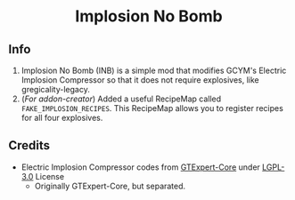 <h1 align="center">Implosion No Bomb</h1>

## Info
1. Implosion No Bomb (INB) is a simple mod that modifies GCYM's Electric Implosion Compressor so that it does not require explosives, like gregicality-legacy.
2. (_For addon-creator_) Added a useful RecipeMap called `FAKE_IMPLOSION_RECIPES`. This RecipeMap allows you to register recipes for all four explosives.

## Credits
- Electric Implosion Compressor codes from [GTExpert-Core](https://github.com/GTModpackTeam/GTExpert-Core) under [LGPL-3.0](https://github.com/GTModpackTeam/GTExpert-Core/blob/master/LICENSE) License
    - Originally GTExpert-Core, but separated.
